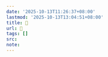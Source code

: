 ```yaml
---
date: '2025-10-13T11:26:37+08:00'
lastmod: '2025-10-13T13:04:51+08:00'
title: 󰒀
url: 󰒀
tags: []
src:
note:
---
```

